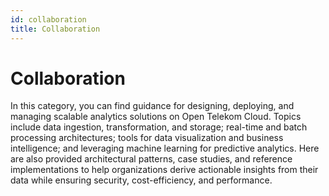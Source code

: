 ```yaml
---
id: collaboration
title: Collaboration
---
```


# Collaboration

In this category, you can find guidance for designing, deploying, and managing scalable analytics solutions on Open Telekom Cloud. Topics include data ingestion, transformation, and storage; real-time and batch processing architectures; tools for data visualization and business intelligence; and leveraging machine learning for predictive analytics. Here are also provided architectural patterns, case studies, and reference implementations to help organizations derive actionable insights from their data while ensuring security, cost-efficiency, and performance.
